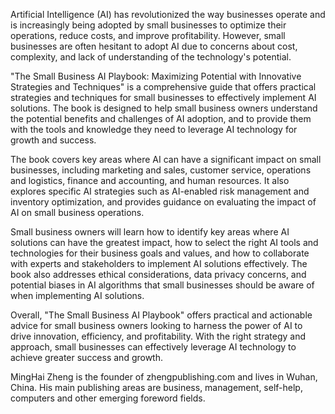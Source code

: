 
Artificial Intelligence (AI) has revolutionized the way businesses operate and is increasingly being adopted by small businesses to optimize their operations, reduce costs, and improve profitability. However, small businesses are often hesitant to adopt AI due to concerns about cost, complexity, and lack of understanding of the technology's potential.

"The Small Business AI Playbook: Maximizing Potential with Innovative Strategies and Techniques" is a comprehensive guide that offers practical strategies and techniques for small businesses to effectively implement AI solutions. The book is designed to help small business owners understand the potential benefits and challenges of AI adoption, and to provide them with the tools and knowledge they need to leverage AI technology for growth and success.

The book covers key areas where AI can have a significant impact on small businesses, including marketing and sales, customer service, operations and logistics, finance and accounting, and human resources. It also explores specific AI strategies such as AI-enabled risk management and inventory optimization, and provides guidance on evaluating the impact of AI on small business operations.

Small business owners will learn how to identify key areas where AI solutions can have the greatest impact, how to select the right AI tools and technologies for their business goals and values, and how to collaborate with experts and stakeholders to implement AI solutions effectively. The book also addresses ethical considerations, data privacy concerns, and potential biases in AI algorithms that small businesses should be aware of when implementing AI solutions.

Overall, "The Small Business AI Playbook" offers practical and actionable advice for small business owners looking to harness the power of AI to drive innovation, efficiency, and profitability. With the right strategy and approach, small businesses can effectively leverage AI technology to achieve greater success and growth.

MingHai Zheng is the founder of zhengpublishing.com and lives in Wuhan, China. His main publishing areas are business, management, self-help, computers and other emerging foreword fields.
